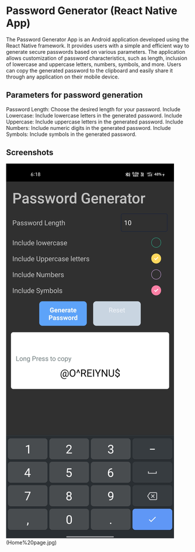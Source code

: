 # Password Generator (React Native App)

The Password Generator App is an Android application developed using the React Native framework. It provides users with a simple and efficient way to generate secure passwords based on various parameters. The application allows customization of password characteristics, such as length, inclusion of lowercase and uppercase letters, numbers, symbols, and more. Users can copy the generated password to the clipboard and easily share it through any application on their mobile device.

## Parameters for password generation

Password Length: Choose the desired length for your password.
Include Lowercase: Include lowercase letters in the generated password.
Include Uppercase: Include uppercase letters in the generated password.
Include Numbers: Include numeric digits in the generated password.
Include Symbols: Include symbols in the generated password.

## Screenshots

![App Screenshot](S1.jpg)
(Home%20page.jpg)

